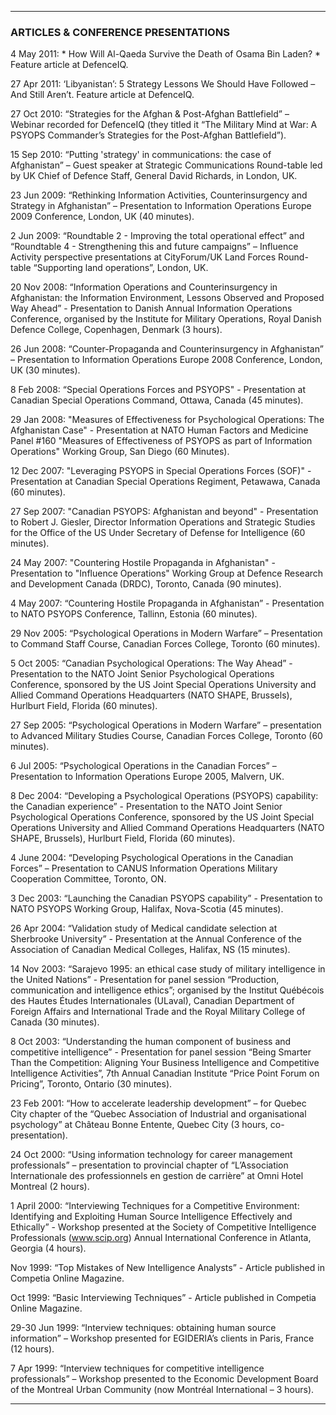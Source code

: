 ***  
### ARTICLES & CONFERENCE PRESENTATIONS 

4 May 2011: * How Will Al-Qaeda Survive the Death of Osama Bin Laden? * Feature article at DefenceIQ.
 
27 Apr 2011: ‘Libyanistan’: 5 Strategy Lessons We Should Have Followed – And Still Aren’t. Feature article at DefenceIQ. 

27 Oct 2010: “Strategies for the Afghan & Post-Afghan Battlefield” – Webinar recorded for DefenceIQ (they titled it “The Military Mind at War: A PSYOPS Commander’s Strategies for the Post-Afghan Battlefield”).

15 Sep 2010: “Putting 'strategy' in communications: the case of Afghanistan” – Guest speaker at Strategic Communications Round-table led by UK Chief of Defence Staff, General David Richards, in London, UK.

23 Jun 2009: “Rethinking Information Activities, Counterinsurgency and Strategy in Afghanistan” – Presentation to Information Operations Europe 2009 Conference, London, UK (40 minutes).

2 Jun 2009: “Roundtable 2 - Improving the total operational effect” and “Roundtable 4 - Strengthening this and future campaigns” – Influence Activity perspective presentations at CityForum/UK Land Forces Round-table “Supporting land operations”, London, UK.

20 Nov 2008: “Information Operations and Counterinsurgency in Afghanistan: the Information Environment, Lessons Observed and Proposed Way Ahead” - Presentation to Danish Annual Information Operations Conference, organised by the Institute for Military Operations, Royal Danish Defence College, Copenhagen, Denmark (3 hours).

26 Jun 2008: “Counter-Propaganda and Counterinsurgency in Afghanistan” – Presentation to Information Operations Europe 2008 Conference, London, UK (30 minutes).

8 Feb 2008: “Special Operations Forces and PSYOPS" - Presentation at Canadian Special Operations Command, Ottawa, Canada (45 minutes).

29 Jan 2008: "Measures of Effectiveness for Psychological Operations: The Afghanistan Case" - Presentation at NATO Human Factors and Medicine Panel #160 "Measures of Effectiveness of PSYOPS as part of Information Operations" Working Group, San Diego (60 Minutes).

12 Dec 2007: "Leveraging PSYOPS in Special Operations Forces (SOF)" - Presentation at Canadian Special Operations Regiment, Petawawa, Canada (60 minutes).

27 Sep 2007: "Canadian PSYOPS: Afghanistan and beyond" - Presentation to Robert J. Giesler, Director Information Operations and Strategic Studies for the Office of the US Under Secretary of Defense for Intelligence (60 minutes).
 
24 May 2007: "Countering Hostile Propaganda in Afghanistan" - Presentation to "Influence Operations" Working Group at Defence Research and Development Canada (DRDC), Toronto, Canada (90 minutes).

4 May 2007: “Countering Hostile Propaganda in Afghanistan” - Presentation to NATO PSYOPS Conference, Tallinn, Estonia (60 minutes).

29 Nov 2005: “Psychological Operations in Modern Warfare” – Presentation to Command Staff Course, Canadian Forces College, Toronto (60 minutes).

5 Oct 2005: “Canadian Psychological Operations: The Way Ahead” - Presentation to the NATO Joint Senior Psychological Operations Conference, sponsored by the US Joint Special Operations University and Allied Command Operations Headquarters (NATO SHAPE, Brussels), Hurlburt Field, Florida (60 minutes).

27 Sep 2005:	“Psychological Operations in Modern Warfare” – presentation to Advanced Military Studies Course, Canadian Forces College, Toronto (60 minutes).

6 Jul 2005: “Psychological Operations in the Canadian Forces” – Presentation to Information Operations Europe 2005, Malvern, UK.

8 Dec 2004:  “Developing a Psychological Operations (PSYOPS) capability: the Canadian experience” - Presentation to the NATO Joint Senior Psychological Operations Conference, sponsored by the US Joint Special Operations University and Allied Command Operations Headquarters (NATO SHAPE, Brussels), Hurlburt Field, Florida (60 minutes).

4 June 2004: “Developing Psychological Operations in the Canadian Forces” – Presentation to CANUS Information Operations Military Cooperation Committee, Toronto, ON.

3 Dec 2003: “Launching the Canadian PSYOPS capability” - Presentation to NATO PSYOPS Working Group, Halifax, Nova-Scotia (45 minutes).

26 Apr 2004: “Validation study of Medical candidate selection at Sherbrooke University” - Presentation at the Annual Conference of the Association of Canadian Medical Colleges, Halifax, NS (15 minutes).

14 Nov 2003:	“Sarajevo 1995: an ethical case study of military intelligence in the United Nations” - Presentation for panel session “Production, communication and intelligence ethics”; organised by the Institut Québécois des Hautes Études Internationales (ULaval), Canadian Department of Foreign Affairs and International Trade and the Royal Military College of Canada (30 minutes). 

8 Oct 2003: “Understanding the human component of business and competitive intelligence” - Presentation for panel session “Being Smarter Than the Competition: Aligning Your Business Intelligence and Competitive Intelligence Activities”, 7th Annual Canadian Institute “Price Point Forum on Pricing”, Toronto, Ontario (30 minutes). 

23 Feb 2001: “How to accelerate leadership development” – for Quebec City chapter of the “Quebec Association of Industrial and organisational psychology” at Château Bonne Entente, Quebec City (3 hours, co-presentation). 

24 Oct 2000: “Using information technology for career management professionals” – presentation to provincial chapter of “L’Association Internationale des professionnels en gestion de carrière” at Omni Hotel Montreal (2 hours).

1 April 2000: “Interviewing Techniques for a Competitive Environment: Identifying and Exploiting Human Source Intelligence Effectively and Ethically” - Workshop presented at the Society of Competitive Intelligence Professionals (www.scip.org) Annual International Conference in Atlanta, Georgia (4 hours).

Nov 1999: “Top Mistakes of New Intelligence Analysts” - Article published in Competia Online Magazine.

Oct 1999: “Basic Interviewing Techniques” - Article published in Competia Online Magazine.

29-30 Jun 1999: “Interview techniques: obtaining human source information” – Workshop presented for EGIDERIA’s clients in Paris, France (12 hours). 

7 Apr 1999: “Interview techniques for competitive intelligence professionals” – Workshop presented to the Economic Development Board of the Montreal Urban Community (now Montréal International – 3 hours).

***  

